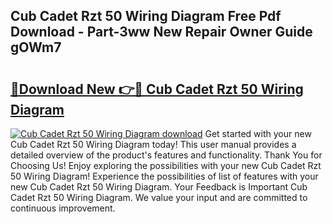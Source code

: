 ## Cub Cadet Rzt 50 Wiring Diagram Free Pdf Download - Part-3ww New Repair Owner Guide gOWm7

# <h2><a href="http://dflq7u.blite.top/?on=Cub+Cadet+Rzt+50+Wiring+Diagram">🔗Download New 👉🔴 Cub Cadet Rzt 50 Wiring Diagram</a></h2>

[![Cub Cadet Rzt 50 Wiring Diagram download](https://i.imgur.com/lujVjoI.png)](http://dflq7u.blite.top/?on=Cub+Cadet+Rzt+50+Wiring+Diagram)
Get started with your new Cub Cadet Rzt 50 Wiring Diagram today! This user manual provides a detailed overview of the product's features and functionality. Thank You for Choosing Us! Enjoy exploring the possibilities with your new Cub Cadet Rzt 50 Wiring Diagram! Experience the possibilities of list of features with your new Cub Cadet Rzt 50 Wiring Diagram. Your Feedback is Important Cub Cadet Rzt 50 Wiring Diagram. We value your input and are committed to continuous improvement.

